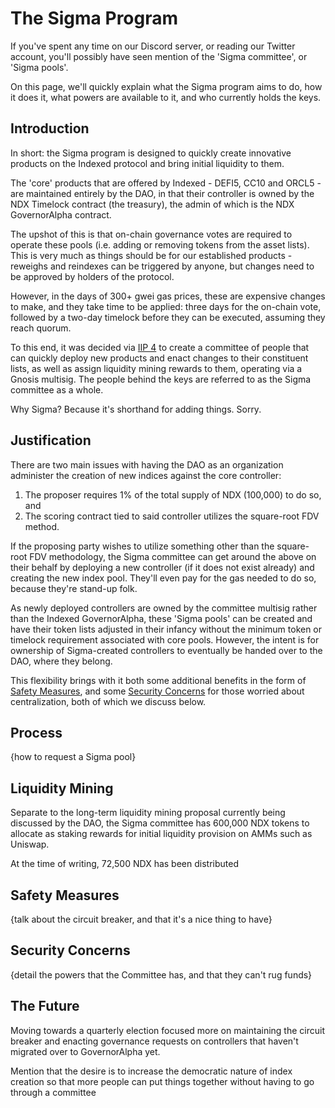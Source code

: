 # The Sigma Program

If you've spent any time on our Discord server, or reading our Twitter account, you'll possibly have seen mention of the 'Sigma committee', or 'Sigma pools'.

On this page, we'll quickly explain what the Sigma program aims to do, how it does it, what powers are available to it, and who currently holds the keys.

## Introduction

In short: the Sigma program is designed to quickly create innovative products on the Indexed protocol and bring initial liquidity to them.

The 'core' products that are offered by Indexed - DEFI5, CC10 and ORCL5 - are maintained entirely by the DAO, in that their controller is owned by the NDX Timelock contract (the treasury), the admin of which is the NDX GovernorAlpha contract. 

The upshot of this is that on-chain governance votes are required to operate these pools (i.e. adding or removing tokens from the asset lists). This is very much as things should be for our established products - reweighs and reindexes can be triggered by anyone, but changes need to be approved by holders of the protocol.

However, in the days of 300+ gwei gas prices, these are expensive changes to make, and they take time to be applied: three days for the on-chain vote, followed by a two-day timelock before they can be executed, assuming they reach quorum. 

To this end, it was decided via [IIP 4](https://forum.indexed.finance/t/iip-4-sigma-pilot/74) to create a committee of people that can quickly deploy new products and enact changes to their constituent lists, as well as assign liquidity mining rewards to them, operating via a Gnosis multisig. The people behind the keys are referred to as the Sigma committee as a whole.

Why Sigma? Because it's shorthand for adding things. Sorry.

## Justification

There are two main issues with having the DAO as an organization administer the creation of new indices against the core controller:

1. The proposer requires 1% of the total supply of NDX (100,000) to do so, and
2. The scoring contract tied to said controller utilizes the square-root FDV method.

If the proposing party wishes to utilize something other than the square-root FDV methodology, the Sigma committee can get around the above on their behalf by deploying a new controller (if it does not exist already) and creating the new index pool. They'll even pay for the gas needed to do so, because they're stand-up folk.

As newly deployed controllers are owned by the committee multisig rather than the Indexed GovernorAlpha, these 'Sigma pools' can be created and have their token lists adjusted in their infancy without the minimum token or timelock requirement associated with core pools. However, the intent is for ownership of Sigma-created controllers to eventually be handed over to the DAO, where they belong.

This flexibility brings with it both some additional benefits in the form of [Safety Measures](#safety-measures), and some [Security Concerns](#security-concerns) for those worried about centralization, both of which we discuss below.

## Process

{how to request a Sigma pool}

## Liquidity Mining

Separate to the long-term liquidity mining proposal currently being discussed by the DAO, the Sigma committee has 600,000 NDX tokens to allocate as staking rewards for initial liquidity provision on AMMs such as Uniswap.

At the time of writing, 72,500 NDX has been distributed 
## Safety Measures

{talk about the circuit breaker, and that it's a nice thing to have}

## Security Concerns

{detail the powers that the Committee has, and that they can't rug funds}

## The Future

Moving towards a quarterly election focused more on maintaining the circuit breaker and enacting governance requests on controllers that haven't migrated over to GovernorAlpha yet.

Mention that the desire is to increase the democratic nature of index creation so that more people can put things together without having to go through a committee